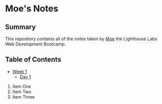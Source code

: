 # Moe's Notes

## Summary 

This repository contains all of the notes taken by [Moe](https://github.com/moe7cafor) the Lighthouse Labs Web Development Bootcamp.

## Table of Contents
* [Week 1](/Week_1)
  * [Day 1](/Week_1/Day_1)
1. Item One 
2. Item Two
3. Item Three
